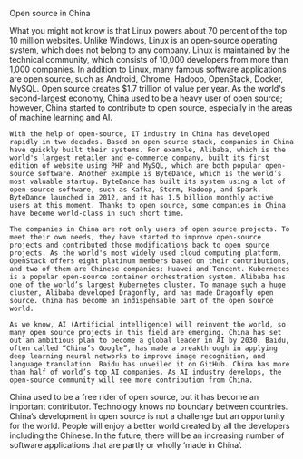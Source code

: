 Open source in China

What you might not know is that Linux powers about 70 percent of the top 10 million websites. Unlike Windows, Linux is an open-source operating system, which does not belong to any company. Linux is maintained by the technical community, which consists of 10,000 developers from more than 1,000 companies. In addition to Linux, many famous software applications are open source, such as Android, Chrome, Hadoop, OpenStack, Docker, MySQL. Open source creates $1.7 trillion of value per year. As the world's second-largest economy, China used to be a heavy user of open source; however, China started to contribute to open source, especially in the areas of machine learning and AI.

	With the help of open-source, IT industry in China has developed rapidly in two decades. Based on open source stack, companies in China have quickly built their systems. For example, Alibaba, which is the world's largest retailer and e-commerce company, built its first edition of website using PHP and MySQL, which are both popular open-source software. Another example is ByteDance, which is the world’s most valuable startup. ByteDance has built its system using a lot of open-source software, such as Kafka, Storm, Hadoop, and Spark. ByteDance launched in 2012, and it has 1.5 billion monthly active users at this moment. Thanks to open source, some companies in China have become world-class in such short time.
	
	The companies in China are not only users of open source projects. To meet their own needs, they have started to improve open-source projects and contributed those modifications back to open source projects. As the world's most widely used cloud computing platform, OpenStack offers eight platinum members based on their contributions, and two of them are Chinese companies: Huawei and Tencent. Kubernetes is a popular open-source container orchestration system. Alibaba has one of the world’s largest Kubernetes cluster. To manage such a huge cluster, Alibaba developed Dragonfly, and has made Dragonfly open source. China has become an indispensable part of the open source world.
	
	As we know, AI (Artificial intelligence) will reinvent the world, so many open source projects in this field are emerging. China has set out an ambitious plan to become a global leader in AI by 2030. Baidu, often called “China’s Google”, has made a breakthrough in applying deep learning neural networks to improve image recognition, and language translation. Baidu has unveiled it on GitHub. China has more than half of world’s top AI companies. As AI industry develops, the open-source community will see more contribution from China.
	
China used to be a free rider of open source, but it has become an important contributor. Technology knows no boundary between countries. China’s development in open source is not a challenge but an opportunity for the world. People will enjoy a better world created by all the developers including the Chinese. In the future, there will be an increasing number of software applications that are partly or wholly ‘made in China’.
